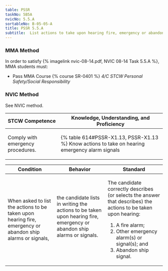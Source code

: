 ```yaml
---
table: PSSR
taskNo: 5B5A
nvicNo: 5.5.A 
sortableNo: B-05-05-A
title: PSSR 5.5.A 
subtitle:  List actions to take upon hearing fire, emergency or abandon ship signals
---
```



### MMA Method

In order to satisfy  {% imagelink nvic-08-14.pdf, NVIC 08-14 Task 5.5.A %}, MMA students must:

* Pass MMA Course {% course SR-0401 %}  *4/C STCW Personal Safety/Social Responsibility*


### NVIC Method

<a onclick="togglevisibility('nvic_methods')" >See NVIC method.</a>

<div id='nvic_methods' class='hide'>

<table>
<thead>
<tr>
<th class='forty'> STCW Competence </th>
<th class='sixty'> Knowledge, Understanding, and Proficiency </th>
</tr>
</thead>




<tbody>
<tr><td markdown='1'>

Comply with emergency procedures.

</td><td markdown='1'>

{% table 614#PSSR-X1.13, PSSR-X1.13 %} Know actions to take on hearing emergency alarm signals

</td></tr>


</tbody>
</table>


<table>
<thead>
<tr><th class='twenty'>  Condition </th><th class='twenty'> Behavior </th><th  class='sixty'>Standard </th></tr>
</thead>
<tbody >



<tr><td markdown='1'>

When asked to list the actions to be taken upon hearing fire, emergency or abandon ship alarms or signals,

</td><td markdown='1'>

the candidate lists in writing the actions to be taken upon hearing fire, emergency or abandon ship alarms or signals.

<br>

<div class="tooltip" markdown='1'>



</div>


</td><td markdown='1'>

The candidate correctly describes (or selects the answer that describes) the actions to be taken upon hearing:
 
1. A fire alarm; 
2. Other emergency alarm(s) or signal(s); and 
3. Abandon ship signal.

</td></tr>
</tbody>
</table>
</div>
